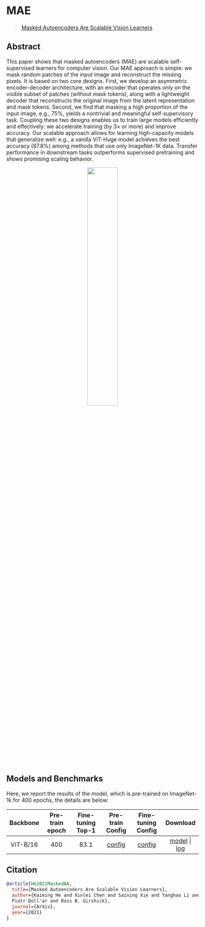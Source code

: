 # MAE

> [Masked Autoencoders Are Scalable Vision Learners](https://arxiv.org/abs/2111.06377)

<!-- [ALGORITHM] -->

## Abstract

This paper shows that masked autoencoders (MAE) are
scalable self-supervised learners for computer vision. Our
MAE approach is simple: we mask random patches of the
input image and reconstruct the missing pixels. It is based
on two core designs. First, we develop an asymmetric
encoder-decoder architecture, with an encoder that operates only on the
visible subset of patches (without mask tokens), along with a lightweight
decoder that reconstructs the original image from the latent representation
and mask tokens. Second, we find that masking a high proportion
of the input image, e.g., 75%, yields a nontrivial and
meaningful self-supervisory task. Coupling these two designs enables us to
train large models efficiently and effectively: we accelerate
training (by 3× or more) and improve accuracy. Our scalable approach allows
for learning high-capacity models that generalize well: e.g., a vanilla
ViT-Huge model achieves the best accuracy (87.8%) among
methods that use only ImageNet-1K data. Transfer performance in downstream tasks outperforms supervised pretraining and shows promising scaling behavior.

<div align="center">
<img src="https://user-images.githubusercontent.com/30762564/150733959-2959852a-c7bd-4d3f-911f-3e8d8839fe67.png" width="40%"/>
</div>

## Models and Benchmarks

Here, we report the results of the model, which is pre-trained on ImageNet-1k
for 400 epochs, the details are below:

| Backbone | Pre-train epoch | Fine-tuning Top-1 |                                                     Pre-train Config                                                      |                                                                 Fine-tuning Config                                                                 |                                                                                                                      Download                                                                                                                       |
| :------: | :-------------: | :---------------: | :-----------------------------------------------------------------------------------------------------------------------: | :------------------------------------------------------------------------------------------------------------------------------------------------: | :-------------------------------------------------------------------------------------------------------------------------------------------------------------------------------------------------------------------------------------------------: |
| ViT-B/16 |       400       |       83.1        | [config](https://github.com/open-mmlab/mmselfsup/blob/master/configs/selfsup/mae/mae_vit-b-p16_8xb512-coslr-400e_in1k.py) | [config](https://github.com/open-mmlab/mmselfsup/blob/master/configs/benchmarks/classification/imagenet/vit-base-p16_ft-8xb128-coslr-100e_in1k.py) | [model](https://download.openmmlab.com/mmselfsup/mae/mae_vit-base-p16_8xb512-coslr-400e_in1k-224_20220223-85be947b.pth) \| [log](https://download.openmmlab.com/mmselfsup/mae/mae_vit-base-p16_8xb512-coslr-300e_in1k-224_20220210_140925.log.json) |

## Citation

```bibtex
@article{He2021MaskedAA,
  title={Masked Autoencoders Are Scalable Vision Learners},
  author={Kaiming He and Xinlei Chen and Saining Xie and Yanghao Li and
  Piotr Doll'ar and Ross B. Girshick},
  journal={ArXiv},
  year={2021}
}
```
